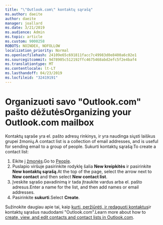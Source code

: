 ```yaml
---
title: "\"Outlook.com\" kontaktų sąrašą"
ms.author: daeite
author: daeite
manager: joallard
ms.date: 3/21/2019
ms.audience: Admin
ms.topic: article
ms.custom: 9000258
ROBOTS: NOINDEX, NOFOLLOW
localization_priority: Normal
ms.openlocfilehash: 24109e65c691811facc7c49983d0e8400a6c02e1
ms.sourcegitcommit: 9d78905c512192ffc4675468abd2efc5f2e4baf4
ms.translationtype: MT
ms.contentlocale: lt-LT
ms.lasthandoff: 04/23/2019
ms.locfileid: "32419191"
---
```

# <a name="organizing-your-outlookcom-mailbox"></a><span data-ttu-id="8ec19-102">Organizuoti savo "Outlook.com" pašto dėžutės</span><span class="sxs-lookup"><span data-stu-id="8ec19-102">Organizing your Outlook.com mailbox</span></span>

<span data-ttu-id="8ec19-103">Kontaktų sąraše yra el. pašto adresų rinkinys, ir yra naudinga siųsti laiškus grupei žmonių.</span><span class="sxs-lookup"><span data-stu-id="8ec19-103">A contact list is a collection of email addresses, and is useful for sending email to a group of people.</span></span> <span data-ttu-id="8ec19-104">Sukurti kontaktų sąrašą:</span><span class="sxs-lookup"><span data-stu-id="8ec19-104">To create a contact list:</span></span>

1. <span data-ttu-id="8ec19-105">Eikite į [žmonės](https://outlook.live.com/people/).</span><span class="sxs-lookup"><span data-stu-id="8ec19-105">Go to [People](https://outlook.live.com/people/).</span></span>
1. <span data-ttu-id="8ec19-106">Puslapio viršuje pasirinkite rodyklę šalia **New kreipkitės** ir pasirinkite **New kontaktų sąrašą**.</span><span class="sxs-lookup"><span data-stu-id="8ec19-106">At the top of the page, select the arrow next to **New contact** and then select **New contact list**.</span></span>
1. <span data-ttu-id="8ec19-107">Įveskite sąrašo pavadinimą ir tada įtraukite vardus arba el. pašto adresus.</span><span class="sxs-lookup"><span data-stu-id="8ec19-107">Enter a name for the list, and then add names or email addresses.</span></span>
1. <span data-ttu-id="8ec19-108">Pasirinkite **sukurti**.</span><span class="sxs-lookup"><span data-stu-id="8ec19-108">Select **Create**.</span></span>

<span data-ttu-id="8ec19-109">Sužinokite daugiau apie tai, kaip [kurti, peržiūrėti, ir redaguoti kontaktus](https://support.office.com/article/5b909158-036e-4820-92f7-2a27f57b9f01)ir kontaktų sąrašus naudodami "Outlook.com".</span><span class="sxs-lookup"><span data-stu-id="8ec19-109">Learn more about how to [create, view, and edit contacts and contact lists in Outlook.com](https://support.office.com/article/5b909158-036e-4820-92f7-2a27f57b9f01).</span></span>